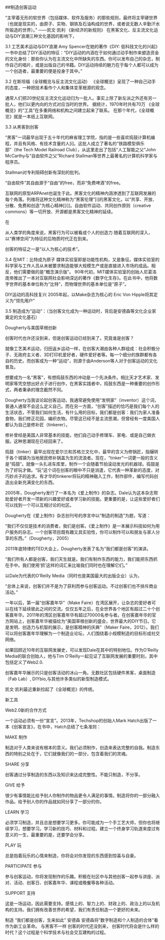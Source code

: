 
##制造创客运动

“主宰着无形的软世界（包括媒体、软件及服务）的那些规则，最终将主宰硬世界（也就是现实的，由原子、实物、钢铁及石油构成的世界，或者说无数人辛勤汗水所锻造的世界）。”
——凯文·凯利 《新经济的新规则》
在黑客文化、反主流文化运动与DIY浪潮三种文化基因的影响下，

3.1 工艺美术运动与DIY浪潮
Amy Spencer在她的著作《DIY: 低科技文化的兴起》一书中总结了DIY活动的特征：“DIY运动的内涵在于如何通过动手制作来塑造资金的文化身份：那些你认为在主流文化中所缺失的东西。你可以发布自己的杂志，制作自己的唱片，或是出版自己的书籍。DIY运动持续的魅力在于每个人都可以成为一个创造者，最重要的便是投身于其中。”

3.2 在斯坦福（全球概览与反主流文化运动）
《全球概览》呈现了一种自己动手的态度，一种把技术看作个人和集体变革根源的观念。

通常人们把20世纪反主流文化运动归为一批人。事实上除了新左派之外还有另一批人，他们以更内向的方式对应当时的世界。
据统计，1970年时共有70万
《全球概览》的“工具”在多重网络和机构之间建立起来了联系。
在那个年代，《全球概览》就是一本纸上互联网。

3.3 从黑客到创客

“黑客”一词最早出现于五十年代的麻省理工学院，指的是一些喜欢捣鼓计算机编程，并且有风格、有技术含量的人[i]。这批人成立了著名的“铁路模型俱乐部”（the Tech Model Railroad Club），从这里走出了包括“人工智能之父”John McCarthy与“自由软件之父”Richard Stallman等世界上最著名的计算机科学家与程序员。

Stallman对专利阻碍创新有深刻的批判。

“自由软件”其自由源于“自由”的free，而非“免费啤酒”的free。

互联网的原型ARPAnet也诞生于此。黑客文化的精神内涵渗透到了互联网发展的每个角落。列维将这种文化精神称为“黑客伦理”[i]的黑客文化，以“共享、开放、分散、免费和创造”为核心精神[[i]]。自由软件运动、共同创作原则（creative commons）等一切开放、开源都是黑客文化精神的延续。

在

从人类学的角度来说，黑客行为可以被看成个人的创造力
随着互联网的深入，以“赛博空间”为特征的后物质时代正在到来。

创客的特征之一是“以人为核心的技术”。

3.4 在MIT：比特成为原子
媒体实验室即是功能性机构，又是象征。媒体实验室的科学家与工作人员从未被要求制造能够大规模生产或是直接进入市场的成品。相反，他们需要做的是“概念演示版”。
90年代初，MIT媒体实验室的创始人尼葛洛庞帝推出了一本对互联网社会影响深远的著作《数字化生存》。在此书中，他将数字世界的基本单位称为“比特”，而物理世界的基本单位是“原子”。

DIY运动的高科技复兴
2005年起，以Make杂志为核心的
Eric Von Hipple将其定义为“领先用户”

3.5 制造成为“运动”：（当创客文化成为一种运动时，背后是安德森等文化企业家奠定的文化基石）

Dougherty与美国草根创新

创客时代也许还没到来，但是创客运动已经到来了。究竟谁是创客？

就像工艺美术运动，归田返乡运动一样，在创客大潮由各种人群组成：社会积极分子、无政府主义者、3D打印机爱好者，硬件爱好者等。每一个细分的族群都有各自的历史。而创客成为一种“运动”，则源于由Anderson等人对于创客运动的文化普及。

想要成为一名“黑客”，有想捣鼓东西的冲动是一个先决条件。相比天才艺术家、发明家等凭空想出好点子进行创作，在黑客实践者中，捣鼓东西是一种重要的创作形式，两者秉承的理念截然不同。


Dougherty当我谈论起创客运动，我通常避免使用“发明家”（inventor）这个词，普通人通常不会这么定义自己。而在另一方面，“创客”描述的恰巧是我们每个人的生活状态，不管我们如何生活，有什么用的目标，我们都是创客：我们为家人准备食物，我们修正花园，编织衣物。尽管这已经不是主流思潮，但曾经有一度美国人都认为自己是修补匠（tinkerer）。

修补曾经是美国人非常基本的技能，他们自己动手修理车、家电、或是自己做衣服。这种思潮现在已经回来了。

捣鼓（tinker）最早出现在爱尔兰和苏格兰文化中，最早的含义为修锅匠，指辗转于各个城镇为当地居民修补锅盖为生的流浪者。现在，“tinker”一词更一般的含义是“捣鼓”。就像一头扎进车库里，制作一个会随着节拍滚动发光的机器球。捣鼓是为了好玩才做。“玩”这个词在创客的眼中不只是消遣，它代表一种革新的态度，对巧妙点子的追求。有才华的tinkerer将玩的精神融入工作，制作部件，编写代码创造出全新充满变化的东西。


2005年，Dougherty发行了一本名为《爱上制作》的杂志。Dale认为这本杂志帮助爱好者开发一项新的兴趣爱好或者学习新的技能。更重要的是，让这些爱好者们可以找到一个可以互相讨论的社区。

Dougherty在《爱上制作》杂志创刊号的序言中以“制造的制造”为题，写道：

“我们不仅仅是技术的消费者，我们是创客。《爱上制作》是一本展示科技如何为用户服务的杂志。一个创客项目既有趣又具实验性，你可以制作可以和朋友与家人分享的东西。”（Dougherty，2005）

2011年底特律的TED大会上，Dougherty发表了名为“我们都是创客”的演讲。

“我们所有人都是创客，我们天生就是。我们有制作东西的能力，我们能把东西抓在手中。我们使用‘抓’这样的词汇来比喻我们同时也在理解它们。”

以Dale为代表的O’Reilly Media（同时也是美国最大的出版企业）认为，

“总体上来说，创客们并不是为了获利而参与创客运动。不过创客们也不排斥商业活动。”

一年以后，第一届“创客嘉年华”（Make Faire）在湾区展开，让杂志的爱好者可以在线下延续彼此之间的交流。仅仅五年之后，在全世界各个地区有超过二十个创客嘉年华。2011年的湾区创客嘉年华有超过70000名参与者。在创客嘉年华的官方网站上，创客嘉年华被描绘为“美国草根创新的盛会，世界最大的DIY节日。它是发明、创造力与机智的展示，是创客精神的庆典”（Maker Faire，2012）。我们可以将创客嘉年华理解为一个制造业论坛，人们围绕着小规模制造的目标形成社交网络。

如果回顾近10年的互联网发展史，可以发现Dale在其中的特别地位。作为O’Reilly Media的联合创始人，他与Tim O’Reilly一起见证了互联网发展的重要时刻，其中包括定义了Web2.0.

创客嘉年华展示的只是创客活动的冰山一角。无数社区包括硬件黑客，桌面制造（Fab Lab）, DIYbio,与其他许多类似的新型制造模式。

凯文·凯利最近重新捡起了《全球概览》的传统。

新工具

Web2.0新的合作方式


一个运动必须有一份“宣言”。2013年，Techshop的创始人Mark Hatch出版了一本《创客宣言》，在书中，Hatch总结了七条准则：


MAKE 制作

制造对于人类来说有根本的意义。我们必须制作，创造来表达完整的自我。制造东西的特别之处在于，它们就像我们的一部分，包含着我们的灵魂。


SHARE 分享

创客通过分享制造的东西以及知识来达成完整性。不能只制造，不分享。


GIVE 给予

很少有事情能比给予别人你制作的物品更令人满足的事情。制造将你的一部分融入作品。给予别人你的作品就如同分享了一部分的你。


LEARN 学习

必须学习制造，并且总是想要学习更多。你可能成为一个手工艺大师，但你也将继续学习，想要学习。学习新的技巧、材料和过程。建立一个终身学习轨道来度过有意义的一生，最重要的是，还要学会分享。


PLAY 玩

总是抱着玩乐的心情来制造，你将会对你发现的东西感到惊喜与自豪。


PARTICIPATE 参与

参与创客运动，你将发现制作的乐趣。积极在社区中与其他创客一起参与讲座、派对、活动、创客日、创客嘉年华、课程或晚餐等各种活动。


SUPPORT 支持

这是一场运动，因此需要支持。感情上的、智力上的、财政上的、政治上的以及机构的支持。我们拥有改善世界的希望，我们有责任制造一个更好的未来。


制造
“我们都是创客，生来如此” 安德森
安德森将”数字制造和个人制造的合体”看作为新工业革命。
与黑客不一样
创客的时代还没到来，
创客时代将会是什么样的时代？这个过程是个科学技术与社会交互建构的过程。